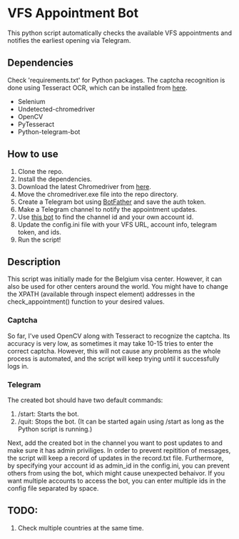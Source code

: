 
 # VFS Appointment Bot
This python script automatically checks the available VFS appointments and notifies the earliest opening via Telegram.

## Dependencies
Check 'requirements.txt' for Python packages.
The captcha recognition is done using Tesseract OCR, which can be installed from [here](https://github.com/tesseract-ocr/tesseract).

- Selenium
- Undetected-chromedriver
- OpenCV
- PyTesseract
- Python-telegram-bot

## How to use
1. Clone the repo.
2. Install the dependencies. 
3. Download the latest Chromedriver from [here](https://chromedriver.chromium.org/).
4. Move the chromedriver.exe file into the repo directory. 
5. Create a Telegram bot using [BotFather](https://t.me/BotFather) and save the auth token.
6. Make a Telegram channel to notify the appointment updates. 
7. Use [this bot](https://t.me/username_to_id_bot) to find the channel id and your own account id.
8. Update the config.ini file with your VFS URL, account info, telegram token, and ids.
9. Run the script!  

## Description
This script was initially made for the Belgium visa center. However, it can also be used for other centers around the world. You might have to change the XPATH (available through inspect element) addresses in the check_appointment() function to your desired values.

### Captcha
So far, I've used OpenCV along with Tesseract to recognize the captcha. Its accuracy is very low, as sometimes it may take 10-15 tries to enter the correct captcha. However, this will not cause any problems as the whole process is automated, and the script will keep trying until it successfully logs in.

### Telegram 
The created bot should have two default commands:
1. /start: Starts the bot.
2. /quit: Stops the bot. (It can be started again using /start as long as the Python script is running.)

Next, add the created bot in the channel you want to post updates to and make sure it has admin priviliges. In order to prevent repitition of messages, the script will keep a record of updates in the record.txt file. Furthermore, by specifying your account id as admin_id in the config.ini, you can prevent others from using the bot, which might cause unexpected behaivor. If you want multiple accounts to access the bot, you can enter multiple ids in the config file separated by space. 

## TODO:
1. Check multiple countries at the same time.
